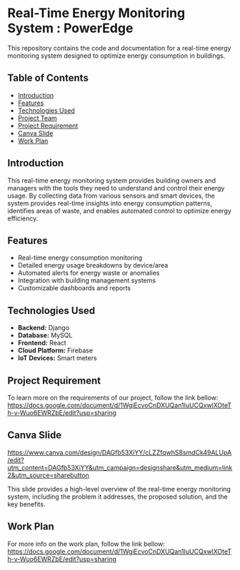 # Real-Time Energy Monitoring System : PowerEdge

This repository contains the code and documentation for a real-time energy monitoring system designed to optimize energy consumption in buildings.

## Table of Contents

*   [Introduction](#introduction)
*   [Features](#features)
*   [Technologies Used](#technologies-used)
*   [Project Team](#project-team)
*   [Project Requirement](#problem-statement-justification)   
*   [Canva Slide](#canva-slide)
*   [Work Plan](#work-plan)

## Introduction

This real-time energy monitoring system provides building owners and managers with the tools they need to understand and control their energy usage. By collecting data from various sensors and smart devices, the system provides real-time insights into energy consumption patterns, identifies areas of waste, and enables automated control to optimize energy efficiency.

## Features

*   Real-time energy consumption monitoring
*   Detailed energy usage breakdowns by device/area
*   Automated alerts for energy waste or anomalies
*   Integration with building management systems
*   Customizable dashboards and reports

## Technologies Used

*   **Backend:** Django
*   **Database:** MySQL
*   **Frontend:** React
*   **Cloud Platform:** Firebase
*   **IoT Devices:** Smart meters

## Project Requirement
To learn more on the requirements of our project, follow the link bellow:
https://docs.google.com/document/d/1WgiEcvoCnDXUQan1IuUCQxwlXOteTh-v-Wuo6EWRZbE/edit?usp=sharing

## Canva Slide

https://www.canva.com/design/DAGfb53XiYY/cLZZfqwhS8smdCk49ALUpA/edit?utm_content=DAGfb53XiYY&utm_campaign=designshare&utm_medium=link2&utm_source=sharebutton

This slide provides a high-level overview of the real-time energy monitoring system, including the problem it addresses, the proposed solution, and the key benefits.

## Work Plan
For more info on the work plan, follow the link bellow:
https://docs.google.com/document/d/1WgiEcvoCnDXUQan1IuUCQxwlXOteTh-v-Wuo6EWRZbE/edit?usp=sharing
